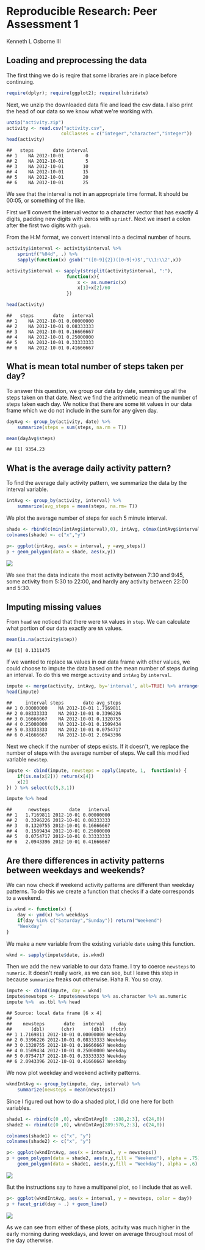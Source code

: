 # Reproducible Research: Peer Assessment 1
Kenneth L Osborne III  


## Loading and preprocessing the data

The first thing we do is reqire that some libraries are in place before 
continuing.


```r
require(dplyr); require(ggplot2); require(lubridate)
```

Next, we unzip the downloaded data file and load the csv data.
I also print the head of our data so we know what we're working with.


```r
unzip("activity.zip")
activity <- read.csv("activity.csv", 
                    colClasses = c("integer","character","integer"))
head(activity)
```

```
##   steps       date interval
## 1    NA 2012-10-01        0
## 2    NA 2012-10-01        5
## 3    NA 2012-10-01       10
## 4    NA 2012-10-01       15
## 5    NA 2012-10-01       20
## 6    NA 2012-10-01       25
```

We see that the interval is not in an appropriate time format. It should be 
00:05, or something of the like.

First we'll convert the interval vector to a character vector that has exactly
4 digits, padding new digits with zeros with `sprintf`. Next we insert a colon 
after the first two digits with `gsub`. 

From the H:M format, we convert interval into a decimal number of hours.


```r
activity$interval <- activity$interval %>%
    sprintf("%04d", .) %>%
    sapply(function(x) gsub('^([0-9]{2})([0-9]+)$','\\1:\\2',x))

activity$interval <- sapply(strsplit(activity$interval, ":"),
                      function(x){
                          x <- as.numeric(x)
                          x[1]+x[2]/60
                      })

head(activity)
```

```
##   steps       date   interval
## 1    NA 2012-10-01 0.00000000
## 2    NA 2012-10-01 0.08333333
## 3    NA 2012-10-01 0.16666667
## 4    NA 2012-10-01 0.25000000
## 5    NA 2012-10-01 0.33333333
## 6    NA 2012-10-01 0.41666667
```

## What is mean total number of steps taken per day?

To answer this question, we group our data by date, summing up all the steps
taken on that date.
Next we find the arithmetic mean of the number of steps taken each day. We 
notice that there are some `NA` values in our data frame which we do not include 
in the sum for any given day.


```r
dayAvg <- group_by(activity, date) %>% 
    summarize(steps = sum(steps, na.rm = T))

mean(dayAvg$steps)
```

```
## [1] 9354.23
```


## What is the average daily activity pattern?

To find the average daily activity pattern, we summarize the data by the 
interval variable.


```r
intAvg <- group_by(activity, interval) %>% 
    summarize(avg_steps = mean(steps, na.rm= T))
```

We plot the average number of steps for each 5 minute interval.


```r
shade <- rbind(c(min(intAvg$interval),0), intAvg, c(max(intAvg$interval),0))
colnames(shade) <- c("x","y")

p<- ggplot(intAvg, aes(x = interval, y =avg_steps))
p + geom_polygon(data = shade, aes(x,y))
```

![](PA1_template_files/figure-html/unnamed-chunk-6-1.png) 

We see that the data indicate the most activity  between 7:30 and 9:45, some
activity from 5:30 to 22:00, and hardly any activity between 22:00 and 5:30.



## Imputing missing values

From `head` we noticed that there were `NA` values in `step`. We can calculate 
what portion of our data exactly are `NA` values.


```r
mean(is.na(activity$step))
```

```
## [1] 0.1311475
```

If we wanted to replace `NA` values in our data frame with other values, we could 
choose to impute the data based on the mean number of steps during an interval. 
To do this we merge `activity` and `intAvg` by `interval`.


```r
impute <- merge(activity, intAvg, by='interval', all=TRUE) %>% arrange(date, interval) 
head(impute)
```

```
##     interval steps       date avg_steps
## 1 0.00000000    NA 2012-10-01 1.7169811
## 2 0.08333333    NA 2012-10-01 0.3396226
## 3 0.16666667    NA 2012-10-01 0.1320755
## 4 0.25000000    NA 2012-10-01 0.1509434
## 5 0.33333333    NA 2012-10-01 0.0754717
## 6 0.41666667    NA 2012-10-01 2.0943396
```

Next we check if the number of steps 
exists. If it doesn't, we replace the number of steps with the average number of 
steps. We call this modified variable `newstep`.


```r
impute <- cbind(impute, newsteps = apply(impute, 1,  function(x) {
    if(is.na(x[2])) return(x[4])
    x[2]
}) ) %>% select(c(5,3,1))

impute %>% head
```

```
##      newsteps       date   interval
## 1   1.7169811 2012-10-01 0.00000000
## 2   0.3396226 2012-10-01 0.08333333
## 3   0.1320755 2012-10-01 0.16666667
## 4   0.1509434 2012-10-01 0.25000000
## 5   0.0754717 2012-10-01 0.33333333
## 6   2.0943396 2012-10-01 0.41666667
```



## Are there differences in activity patterns between weekdays and weekends?

We can now check if weekend activity patterns are different than weekday 
patterns. To do this we create a function that checks if a date corresponds 
to a weekend.


```r
is.wknd <- function(x) {
    day <- ymd(x) %>% weekdays
    if(day %in% c("Saturday","Sunday")) return("Weekend")
    "Weekday"
}
```

We make a new variable from the existing variable `date` using this function.


```r
wknd <- sapply(impute$date, is.wknd)
```

Then we add the new variable to our data frame. I try to coerce `newsteps` to 
`numeric`. It doesn't really work, as we can see, but I leave this step in 
because `summarize` freaks out otherwise. Haha R. You so cray.


```r
impute <- cbind(impute, day = wknd)
impute$newsteps <- impute$newsteps %>% as.character %>% as.numeric
impute %>%  as.tbl %>% head
```

```
## Source: local data frame [6 x 4]
## 
##    newsteps       date   interval     day
##       (dbl)      (chr)      (dbl)  (fctr)
## 1 1.7169811 2012-10-01 0.00000000 Weekday
## 2 0.3396226 2012-10-01 0.08333333 Weekday
## 3 0.1320755 2012-10-01 0.16666667 Weekday
## 4 0.1509434 2012-10-01 0.25000000 Weekday
## 5 0.0754717 2012-10-01 0.33333333 Weekday
## 6 2.0943396 2012-10-01 0.41666667 Weekday
```

We now plot weekday and weekend activity patterns.


```r
wkndIntAvg <- group_by(impute, day, interval) %>% 
    summarize(newsteps = mean(newsteps))
```

Since I figured out how to do a shaded plot, I did one here for both variables.


```r
shade1 <- rbind(c(0 ,0), wkndIntAvg[0  :288,2:3], c(24,0))
shade2 <- rbind(c(0 ,0), wkndIntAvg[289:576,2:3], c(24,0))

colnames(shade1) <- c("x", "y")
colnames(shade2) <- c("x", "y")

p<- ggplot(wkndIntAvg, aes(x = interval, y = newsteps))
p + geom_polygon(data = shade2, aes(x,y,fill = "Weekend"), alpha = .75) + 
    geom_polygon(data = shade1, aes(x,y,fill = "Weekday"), alpha = .6)
```

![](PA1_template_files/figure-html/unnamed-chunk-14-1.png) 

But the instructions say to have a multipanel plot, so I include that as well.


```r
p<- ggplot(wkndIntAvg, aes(x = interval, y = newsteps, color = day))
p + facet_grid(day ~ .) + geom_line()
```

![](PA1_template_files/figure-html/unnamed-chunk-15-1.png) 

As we can see from either of these plots, acitvity was much higher in the early 
morning during weekdays, and lower on average throughout most of the day 
otherwise.
